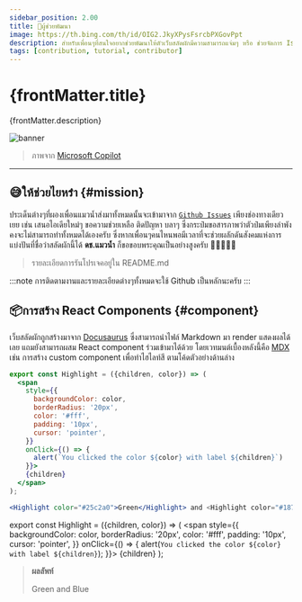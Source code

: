 ```yaml
---
sidebar_position: 2.00
title: 🦹ผู้ช่วยพัฒนา
image: https://th.bing.com/th/id/OIG2.JkyXPysFsrcbPXGovPpt
description: สำหรับเพื่อนๆที่สนใจอยากช่วยพัฒนาให้ตัวเว็บสลัดผักมีความสามารถแจ่มๆ หรือ ช่วยจัดการ Issues ต่างๆ ก็สามารถเข้ามาร่วมขบวนกันอุ๊งๆได้เยย 😽
tags: [contribution, tutorial, contributor]
---
```


# {frontMatter.title}

<p>{frontMatter.description}</p>

![banner](assets/contributor.jpg)

<blockquote>ภาพจาก <a href={frontMatter.image} target="_blank">Microsoft Copilot</a></blockquote>

---

## 😅ให้ช่วยไยหร๋า {#mission}
ประเด็นต่างๆที่ผองเพื่อนแมวน้ำส่งมาทั้งหมดนั้นจะเข้ามาจาก [<Icon icon="fa-brands fa-github" size="lg" /> `Github Issues`](https://github.com/saladpuk/edu/issues) เพียงช่องทางเดียวเยย เช่น เสนอไอเดียใหม่ๆ ขอความช่วยเหลือ ติดปัญหา บลาๆ ซึ่งกระป๋มขอสารภาพว่าตัวป๋มเพียงลำพังคงจะไม่สามารถทำทั้งหมดได้เองครับ ซึ่งหากเพื่อนๆคนไหนพอมีเวลาที่จะช่วยผลักดันสังคมแห่งการแบ่งปันที่ชื่อว่าสลัดผักนี้ได้ **ดช.แมวน้ำ** ก็ขอขอบพระคุณเป็นอย่างสูงครับ 🙇🙇‍♂️🙇‍♀️

> รายละเอียดการรันโปรเจคอยู่ใน README.md

:::note
การติดตามงานและรายละเอียดต่างๆทั้งหมดจะใช้ <Icon icon="fa-brands fa-github" size="lg" /> Github เป็นหลักนะครับ
:::

## 📦การสร้าง React Components {#component}
เว็บสลัดผักถูกสร้างมาจาก [Docusaurus](https://docusaurus.io) ซึ่งสามารถนำไฟล์ Markdown มา render แสดงผลได้เลย แถมยังสามารถผสม React component ร่วมเข้ามาได้ด้วย โดยเวทมนต์เบื้องหลังนี้คือ [MDX](https://mdxjs.com) เช่น การสร้าง custom component เพื่อทำไฮไลท์สี ตามโค้ดตัวอย่างด้านล่าง

```jsx
export const Highlight = ({children, color}) => (
  <span
    style={{
      backgroundColor: color,
      borderRadius: '20px',
      color: '#fff',
      padding: '10px',
      cursor: 'pointer',
    }}
    onClick={() => {
      alert(`You clicked the color ${color} with label ${children}`)
    }}>
    {children}
  </span>
);

<Highlight color="#25c2a0">Green</Highlight> and <Highlight color="#1877F2">Blue</Highlight>
```

export const Highlight = ({children, color}) => (
  <span
    style={{
      backgroundColor: color,
      borderRadius: '20px',
      color: '#fff',
      padding: '10px',
      cursor: 'pointer',
    }}
    onClick={() => {
      alert(`You clicked the color ${color} with label ${children}`);
    }}>
    {children}
  </span>
);

> **ผลลัพท์**
>
> <Highlight color="#25c2a0">Green</Highlight>
> and <Highlight color="#1877F2">Blue</Highlight>

<Comment />